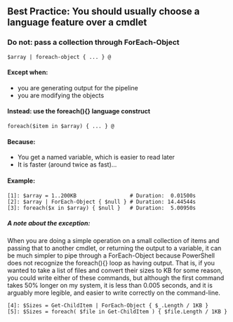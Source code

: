 ## Best Practice: You should usually choose a language feature over a cmdlet 

### Do not: pass a collection through ForEach-Object

    $array | foreach-object { ... } @

#### Except when:

* you are generating output for the pipeline
* you are modifying the objects

#### Instead: use the foreach(){} language construct

    foreach($item in $array) { ... } @

#### Because: 

* You get a named variable, which is easier to read later
* It is faster (around twice as fast)...
  
#### Example:

```
[1]: $array = 1..200KB                 # Duration:  0.01500s 
[2]: $array | ForEach-Object { $null } # Duration: 14.44544s
[3]: foreach($x in $array) { $null }   # Duration:  5.00950s 
```

##### A note about the exception: 

When you are doing a simple operation on a small collection of items and passing that to another cmdlet, or returning the output to a variable, it can be much simpler to pipe through a ForEach-Object because PowerShell does not recognize the foreach(){} loop as having output.  That is, if you wanted to take a list of files and convert their sizes to KB for some reason, you could write either of these commands, but although the first command takes 50% longer on my system, it is less than 0.005 seconds, and it is arguably more legible, and easier to write correctly on the command-line.

```
[4]: $Sizes = Get-ChildItem | ForEach-Object { $_.Length / 1KB }
[5]: $Sizes = foreach( $file in Get-ChildItem ) { $file.Length / 1KB }
```
